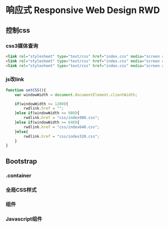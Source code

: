 # 响应式 Responsive Web Design RWD

## 控制css
### css3媒体查询
```html
<link rel="stylesheet" type="text/css" href="index.css" media="screen and (min-width:980px) and (max-width:1200px)" />
<link rel="stylesheet" type="text/css" href="index.css" media="screen and (min-width:640px) and (max-width:980px)" />
<link rel="stylesheet" type="text/css" href="index.css" media="screen and (max-width:640px)" />
```
### js改link
```javascript
function setCSS(){
    var windowWidth = document.documentElement.clientWidth;

    if(windowWidth >= 1200){
        rwdlink.href = "";
    }else if(windowWidth >= 980){
        rwdlink.href = "css/index980.css";
    }else if(windowWidth >= 640){
        rwdlink.href = "css/index640.css";
    }else{
        rwdlink.href = "css/index320.css";
    }
}
```

## Bootstrap
### .container
### 全局CSS样式
### 组件
### Javascript组件